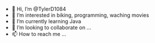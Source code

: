 - 👋 Hi, I’m @TylerD1084
- 👀 I’m interested in biking, programming, waching movies
- 🌱 I’m currently learning Java
- 💞️ I’m looking to collaborate on ...
- 📫 How to reach me ...

<!---
TylerD1084/TylerD1084 is a ✨ special ✨ repository because its `README.md` (this file) appears on your GitHub profile.
You can click the Preview link to take a look at your changes.
--->
